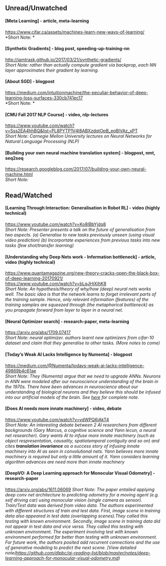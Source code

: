 
## Unread/Unwatched
#### [Meta Learning] - article, meta-learning  
https://www.cifar.ca/assets/machines-learn-new-ways-of-learning/  
*Short Note: *

#### [Synthetic Gradients] - blog post, speeding-up-training-nn  
http://iamtrask.github.io/2017/03/21/synthetic-gradients/  
*Short Note: rather than actually compute gradient via backprop, each NN layer approximates their gradient by learning.*

#### [About SGD] - blogpost  
https://medium.com/intuitionmachine/the-peculiar-behavior-of-deep-learning-loss-surfaces-330cb741ec17  
*Short Note: *

#### [CMU Fall 2017 NLP Course] - video, nlp-lectures  
https://www.youtube.com/watch?v=Sss2EA4hhBQ&list=PL8PYTP1V4I8ABXzdqtOpB_eqBlVAz_xPT  
*Short Note: Carnegie Mellon University lectures on Neural Networks for Natural Language Processing (NLP)*

#### [Building your own neural machine translation system] - blogpost, nmt, seq2seq  
https://research.googleblog.com/2017/07/building-your-own-neural-machine.html  
*Short Note:*
  

## Read/Watched
#### [Learning Through Interaction: Generalisation in Robot RL] - video (highly technical)  
https://www.youtube.com/watch?v=Ko8IBbYjdq8  
*Short Note: Presenter presents a talk on the future of generalisation from two aspects. (a) Generalise to new tasks previously unseen (using visual video prediction) (b) Incorportate experiences from previous tasks into new tasks (few shot/transfer learning)*

#### [Understanding why Deep Nets work - Information bottleneck] - article, video (highly technical)  
https://www.quantamagazine.org/new-theory-cracks-open-the-black-box-of-deep-learning-20170921/  
https://www.youtube.com/watch?v=bLqJHjXihK8  
*Short Note: An hypothesis/theory of why/how (deep) neural nets works well. The basic idea is that the network learns to forget irrelevant parts of the training sample. Hence, only relevant information (features) of the training samples are squeezed through (the metaphorical bottleneck) as you propagate forward from layer to layer in a neural net.*

#### [Neural Optimizer search] - research-paper, meta-learning  
https://arxiv.org/abs/1709.07417  
*Short Note: neural optimizer. authors learnt new optimizers from cifar-10 dataset and claim that they generalise to other tasks. (More notes to come)*

#### [Today’s Weak AI Lacks Intelligence by Numenta] - blogpost
https://medium.com/@Numenta/todays-weak-ai-lacks-intelligence-49869b4c61ae  
*Short Note: They (Numenta) argue that we need to upgrade ANNs. Neurons in ANN were modeled after our neuroscience understanding of the brain in the 1970s. There have been advances in neuroscience about our understanding of biological neurons and they believe this should be infused into our artificial models of the brain. See [here](https://github.com/dlpbc/ai-reading-list/blob/master/notes/weak-ai-lacks-intelligence-by-numenta.md) for complete note.*

#### [Does AI needs more innate machinery] - video, debate
https://www.youtube.com/watch?v=vdWPQ6iAkT4  
*Short Note: An interesting debate between 2 AI researchers from different backgrounds (Gary Marcus, a cognitive science and Yann lecun, a neural net researcher). Gary wants AI to infuse more innate machinery (such as object respresentation, causality, spatiotemporal contiguity and so on) and cites **translation invariance** as a success story of infusing innate machinery into AI as seen in convolutional nets. Yann believes more innate machinery is required but only a little amount of it. Yann considers learning algorithm advances are need more than innate machinery*

#### [DeepVO: A Deep Learning approach for Monocular Visual Odometry] - research-paper
https://arxiv.org/abs/1611.06069
*Short Note: The paper entailed applying deep conv net architecture to predicting odometry for a moving agent (e.g. self driving car) using monocular vision (single camera as sensor). Train/Test data was derived from video data. The authors experimented with different structures of train and test data. First, image scene in training data also appeared in test data (overlapping scenes).They called this testing with known environment. Secondly, image scene in training data did not appear in test data and vice versa. They called this testing with unknown environment. The experiment involving test with known environment performed far better than testing with unknown environment. For future work, the authors posited add recurrent connections and the use of generative modeling to predict the next scene. [View detailed note(https://github.com/dlpbc/ai-reading-list/blob/master/notes/deep-learning-approach-for-monocular-visual-odometry.md)*

